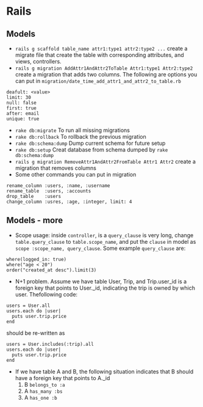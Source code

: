 # Rails

## Models
* ``rails g scaffold table_name attr1:type1 attr2:type2 ...``
create a migrate file that create the table with corresponding attributes, and views, controllers.
* ``rails g migration AddAttr1AndAttr2ToTable Attr1:type1 Attr2:type2``
create a migration that adds two columns. The following are options you can put in `migration/date_time_add_attr1_and_attr2_to_table.rb`

```
deafult: <value>
limit: 30
null: false
first: true
after: email
unique: true
```
* ``rake db:migrate``
To run all missing migrations
* ``rake db:rollback``
To rollback the previous migration
* ``rake db:schema:dump``
Dump current schema for future setup
* ``rake db:setup``
Creat database from schema dumped by ``rake db:schema:dump``
* ``rails g migration RemoveAttr1AndAttr2FromTable Attr1 Attr2``
create a migration that removes columns
* Some other commands you can put in migration
```
rename_column :users, :name, :username
rename_table  :users, :accounts
drop_table    :users
change_column :usres, :age, :integer, limit: 4
```

## Models - more
* Scope usage: inside `controller`, is a `query_clause` is very long,  change `table.query_clause` to `table.scope_name`, and put the `clause` in model as `scope :scope_name, query_clause`. Some example `query_clause` are:
```
where(logged_in: true)
where("age < 20")
order("created_at desc").limit(3)
```
* N+1 problem. Assume we have table User, Trip, and Trip.user_id is a foreign key that points to User._id, indicating the trip is owned by which user. Thefollowing code:
```
users = User.all
users.each do |user|
  puts user.trip.price
end
```
should be re-written as
```
users = User.includes(:trip).all
users.each do |user|
  puts user.trip.price
end
```
* If we have table A and B, the following situation indicates that B should have a foreign key that points to A._id
  1. B `belongs_to :a`
  2. A `has_many :bs`
  3. A `has_one :b`
